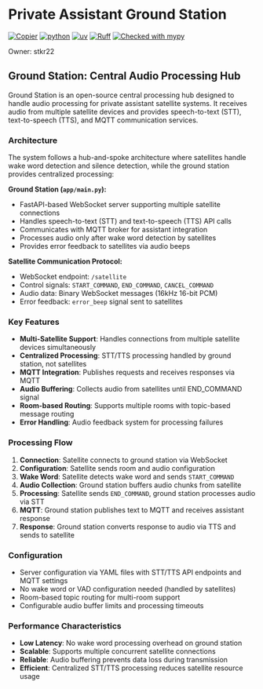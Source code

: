 # Private Assistant Ground Station

[![Copier](https://img.shields.io/endpoint?url=https://raw.githubusercontent.com/copier-org/copier/master/img/badge/badge-grayscale-inverted-border-orange.json)](https://github.com/copier-org/copier)
[![python](https://img.shields.io/badge/Python-3.12-3776AB.svg?style=flat&logo=python&logoColor=white)](https://www.python.org)
[![uv](https://img.shields.io/endpoint?url=https://raw.githubusercontent.com/astral-sh/uv/main/assets/badge/v0.json)](https://github.com/astral-sh/uv)
[![Ruff](https://img.shields.io/endpoint?url=https://raw.githubusercontent.com/charliermarsh/ruff/main/assets/badge/v0.json)](https://github.com/charliermarsh/ruff)
[![Checked with mypy](https://www.mypy-lang.org/static/mypy_badge.svg)](https://mypy-lang.org/)

Owner: stkr22

## Ground Station: Central Audio Processing Hub

Ground Station is an open-source central processing hub designed to handle audio processing for private assistant satellite systems. It receives audio from multiple satellite devices and provides speech-to-text (STT), text-to-speech (TTS), and MQTT communication services.

### Architecture

The system follows a hub-and-spoke architecture where satellites handle wake word detection and silence detection, while the ground station provides centralized processing:

**Ground Station (`app/main.py`):**
- FastAPI-based WebSocket server supporting multiple satellite connections
- Handles speech-to-text (STT) and text-to-speech (TTS) API calls
- Communicates with MQTT broker for assistant integration  
- Processes audio only after wake word detection by satellites
- Provides error feedback to satellites via audio beeps

**Satellite Communication Protocol:**
- WebSocket endpoint: `/satellite`
- Control signals: `START_COMMAND`, `END_COMMAND`, `CANCEL_COMMAND`
- Audio data: Binary WebSocket messages (16kHz 16-bit PCM)
- Error feedback: `error_beep` signal sent to satellites

### Key Features

- **Multi-Satellite Support**: Handles connections from multiple satellite devices simultaneously
- **Centralized Processing**: STT/TTS processing handled by ground station, not satellites
- **MQTT Integration**: Publishes requests and receives responses via MQTT
- **Audio Buffering**: Collects audio from satellites until END_COMMAND signal
- **Room-based Routing**: Supports multiple rooms with topic-based message routing
- **Error Handling**: Audio feedback system for processing failures

### Processing Flow

1. **Connection**: Satellite connects to ground station via WebSocket
2. **Configuration**: Satellite sends room and audio configuration
3. **Wake Word**: Satellite detects wake word and sends `START_COMMAND`
4. **Audio Collection**: Ground station buffers audio chunks from satellite
5. **Processing**: Satellite sends `END_COMMAND`, ground station processes audio via STT
6. **MQTT**: Ground station publishes text to MQTT and receives assistant response
7. **Response**: Ground station converts response to audio via TTS and sends to satellite

### Configuration

- Server configuration via YAML files with STT/TTS API endpoints and MQTT settings
- No wake word or VAD configuration needed (handled by satellites)
- Room-based topic routing for multi-room support
- Configurable audio buffer limits and processing timeouts

### Performance Characteristics

- **Low Latency**: No wake word processing overhead on ground station
- **Scalable**: Supports multiple concurrent satellite connections
- **Reliable**: Audio buffering prevents data loss during transmission
- **Efficient**: Centralized STT/TTS processing reduces satellite resource usage